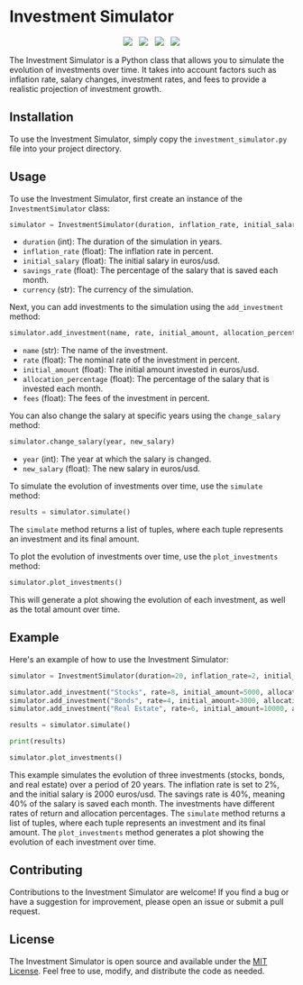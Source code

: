 # Investment Simulator

<p align="center">
<img src="https://img.shields.io/badge/Last_commit-july_2023-yellow" />
&nbsp;
<img src="https://img.shields.io/badge/Build-passing-Lime" />
&nbsp;
<img src="https://img.shields.io/badge/Licence-MIT-orange" />
&nbsp;
<a href="https://bmc.link/MoreThanRobots" target="_blank"><img src="https://img.shields.io/badge/Buy_me_a_coffe-$-blue" /></a>
</p>

The Investment Simulator is a Python class that allows you to simulate the evolution of investments over time. It takes into account factors such as inflation rate, salary changes, investment rates, and fees to provide a realistic projection of investment growth.

## Installation

To use the Investment Simulator, simply copy the `investment_simulator.py` file into your project directory. 

## Usage

To use the Investment Simulator, first create an instance of the `InvestmentSimulator` class:

```python
simulator = InvestmentSimulator(duration, inflation_rate, initial_salary, savings_rate, currency)
```

- `duration` (int): The duration of the simulation in years.
- `inflation_rate` (float): The inflation rate in percent.
- `initial_salary` (float): The initial salary in euros/usd.
- `savings_rate` (float): The percentage of the salary that is saved each month.
- `currency` (str): The currency of the simulation.

Next, you can add investments to the simulation using the `add_investment` method:

```python
simulator.add_investment(name, rate, initial_amount, allocation_percentage, fees)
```

- `name` (str): The name of the investment.
- `rate` (float): The nominal rate of the investment in percent.
- `initial_amount` (float): The initial amount invested in euros/usd.
- `allocation_percentage` (float): The percentage of the salary that is invested each month.
- `fees` (float): The fees of the investment in percent.

You can also change the salary at specific years using the `change_salary` method:

```python
simulator.change_salary(year, new_salary)
```

- `year` (int): The year at which the salary is changed.
- `new_salary` (float): The new salary in euros/usd.

To simulate the evolution of investments over time, use the `simulate` method:

```python
results = simulator.simulate()
```

The `simulate` method returns a list of tuples, where each tuple represents an investment and its final amount.

To plot the evolution of investments over time, use the `plot_investments` method:

```python
simulator.plot_investments()
```

This will generate a plot showing the evolution of each investment, as well as the total amount over time.

## Example

Here's an example of how to use the Investment Simulator:

```python
simulator = InvestmentSimulator(duration=20, inflation_rate=2, initial_salary=2000, savings_rate=40)

simulator.add_investment("Stocks", rate=8, initial_amount=5000, allocation_percentage=50)
simulator.add_investment("Bonds", rate=4, initial_amount=3000, allocation_percentage=30)
simulator.add_investment("Real Estate", rate=6, initial_amount=10000, allocation_percentage=20)

results = simulator.simulate()

print(results)

simulator.plot_investments()
```

This example simulates the evolution of three investments (stocks, bonds, and real estate) over a period of 20 years. The inflation rate is set to 2%, and the initial salary is 2000 euros/usd. The savings rate is 40%, meaning 40% of the salary is saved each month. The investments have different rates of return and allocation percentages. The `simulate` method returns a list of tuples, where each tuple represents an investment and its final amount. The `plot_investments` method generates a plot showing the evolution of each investment over time.

## Contributing

Contributions to the Investment Simulator are welcome! If you find a bug or have a suggestion for improvement, please open an issue or submit a pull request.

## License

The Investment Simulator is open source and available under the [MIT License](https://github.com/cclngit/InvestmentSimulator/blob/main/LICENSE). Feel free to use, modify, and distribute the code as needed.